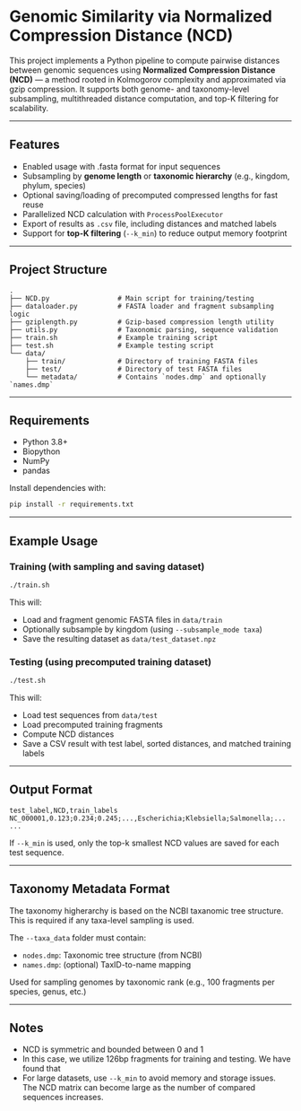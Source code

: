 
# Genomic Similarity via Normalized Compression Distance (NCD)

This project implements a Python pipeline to compute pairwise distances between genomic sequences using **Normalized Compression Distance (NCD)** — a method rooted in Kolmogorov complexity and approximated via gzip compression. It supports both genome- and taxonomy-level subsampling, multithreaded distance computation, and top-K filtering for scalability. 

---

## Features

- Enabled usage with .fasta format for input sequences
- Subsampling by **genome length** or **taxonomic hierarchy** (e.g., kingdom, phylum, species)
- Optional saving/loading of precomputed compressed lengths for fast reuse
- Parallelized NCD calculation with `ProcessPoolExecutor`
- Export of results as `.csv` file, including distances and matched labels
- Support for **top-K filtering** (`--k_min`) to reduce output memory footprint

---

## Project Structure

```
.
├── NCD.py                 # Main script for training/testing
├── dataloader.py          # FASTA loader and fragment subsampling logic
├── gziplength.py          # Gzip-based compression length utility
├── utils.py               # Taxonomic parsing, sequence validation
├── train.sh               # Example training script
├── test.sh                # Example testing script
└── data/
    ├── train/             # Directory of training FASTA files
    ├── test/              # Directory of test FASTA files
    └── metadata/          # Contains `nodes.dmp` and optionally `names.dmp`
```

---

## Requirements

- Python 3.8+
- Biopython
- NumPy
- pandas

Install dependencies with:

```bash
pip install -r requirements.txt
```

---

## Example Usage

### Training (with sampling and saving dataset)

```bash
./train.sh
```

This will:
- Load and fragment genomic FASTA files in `data/train`
- Optionally subsample by kingdom (using `--subsample_mode taxa`)
- Save the resulting dataset as `data/test_dataset.npz`

### Testing (using precomputed training dataset)

```bash
./test.sh
```

This will:
- Load test sequences from `data/test`
- Load precomputed training fragments
- Compute NCD distances
- Save a CSV result with test label, sorted distances, and matched training labels

---

## Output Format

```
test_label,NCD,train_labels
NC_000001,0.123;0.234;0.245;...,Escherichia;Klebsiella;Salmonella;...
...
```

If `--k_min` is used, only the top-k smallest NCD values are saved for each test sequence.

---

## Taxonomy Metadata Format
The taxonomy higherarchy is based on the NCBI taxanomic tree structure. This is required if any taxa-level sampling is used.

The `--taxa_data` folder must contain:
- `nodes.dmp`: Taxonomic tree structure (from NCBI)
- `names.dmp`: (optional) TaxID-to-name mapping

Used for sampling genomes by taxonomic rank (e.g., 100 fragments per species, genus, etc.)

---

## Notes

- NCD is symmetric and bounded between 0 and 1
- In this case, we utilize 126bp fragments for training and testing. We have found that 
- For large datasets, use `--k_min` to avoid memory and storage issues. The NCD matrix can become large as the number of compared sequences increases.


